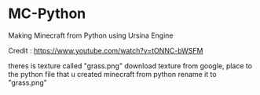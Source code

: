 # MC-Python
Making Minecraft from Python using Ursina Engine


Credit : https://www.youtube.com/watch?v=tONNC-bWSFM

theres is texture called "grass.png"
download texture from google, place to the python file that u created minecraft from python
rename it to "grass.png" 
